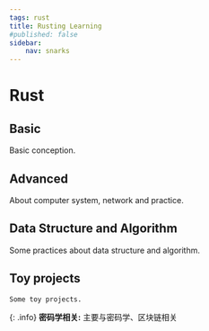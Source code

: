 ```yaml
---
tags: rust
title: Rusting Learning
#published: false
sidebar:
    nav: snarks
---
```


# Rust
## Basic
Basic conception.

## Advanced
About computer system, network and practice.
## Data Structure and Algorithm
Some practices about data structure and algorithm.

## Toy projects
    Some toy projects. 

{: .info}
**密码学相关:** 主要与密码学、区块链相关
